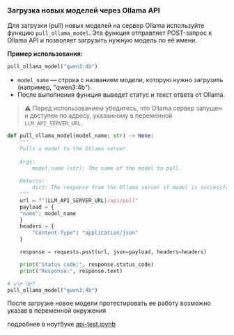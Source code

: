 ### Загрузка новых моделей через Ollama API

Для загрузки (pull) новых моделей на сервер Ollama используйте функцию `pull_ollama_model`. Эта функция отправляет POST-запрос к Ollama API и позволяет загрузить нужную модель по её имени.

**Пример использования:**
```python
pull_ollama_model("qwen3:4b")
```

- `model_name` — строка с названием модели, которую нужно загрузить (например, "qwen3:4b").
- После выполнения функция выведет статус и текст ответа от Ollama.

> ⚠️ Перед использованием убедитесь, что Ollama сервер запущен и доступен по адресу, указанному в переменной `LLM_API_SERVER_URL`.

```python
def pull_ollama_model(model_name: str) -> None:
    """
    Pulls a model to the Ollama server.
    
    Args:
        model_name (str): The name of the model to pull.
        
    Returns:
        dict: The response from the Ollama server if model is successfully pulled.
    """
    url = f"{LLM_API_SERVER_URL}/api/pull"
    payload = {
    "name": model_name
    }
    headers = {
        "Content-Type": "application/json"
    }

    response = requests.post(url, json=payload, headers=headers)

    print("Status code:", response.status_code)
    print("Response:", response.text)

# use def
pull_ollama_model("qwen3:4b")
```

После загрузке новое модели протестировать ее работу возможно указав в переменной окружения 


подробнее в ноутбуке [api-test.ipynb](../dev/api-test.ipynb)